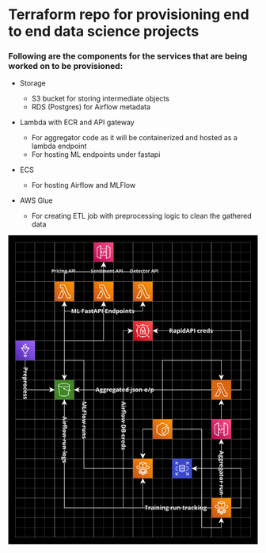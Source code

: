 # Terraform repo for provisioning end to end data science projects

### Following are the components for the services that are being worked on to be provisioned:

- Storage
    - S3 bucket for storing intermediate objects 
    - RDS (Postgres) for Airflow metadata

- Lambda with ECR and API gateway
    - For aggregator code as it will be containerized and hosted as a lambda endpoint
    - For hosting ML endpoints under fastapi 

- ECS 
    - For hosting Airflow and MLFlow 
    
- AWS Glue
    - For creating ETL job with preprocessing logic to clean the gathered data

![Architecture diagram](Images/arch.png)